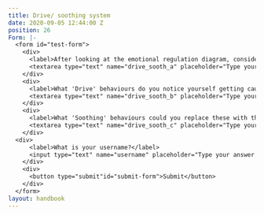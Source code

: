 ```yaml
---
title: Drive/ soothing system
date: 2020-09-05 12:44:00 Z
position: 26
Form: |-
  <form id="test-form">
    <div>
      <label>After looking at the emotional regulation diagram, consider how you often react when you are feeling overwhelmed and stressed.</label>
      <textarea type="text" name="drive_sooth_a" placeholder="Type your answer here"/></textarea>
    </div>
    <div>
      <label>What 'Drive' behaviours do you notice yourself getting caught in when you feel tense and anxious?</label>
      <textarea type="text" name="drive_sooth_b" placeholder="Type your answer here"/></textarea>
    </div>
    <div>
      <label>What 'Soothing' behaviours could you replace these with the next time you feel like this?</label>
      <textarea type="text" name="drive_sooth_c" placeholder="Type your answer here"/></textarea>
    </div>
  <div>
      <label>What is your username?</label>
      <input type="text" name="username" placeholder="Type your answer here"/></input>
    </div>
    <div>
      <button type="submit"id="submit-form">Submit</button>
    </div>
  </form>
layout: handbook
---
```


